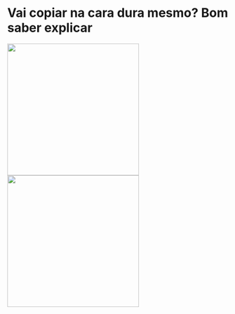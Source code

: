
# Vai copiar na cara dura mesmo? Bom saber explicar 
<img src="https://media.tenor.com/d8u2icPBkDIAAAAi/taking-picture-south-park.gif" width="300"/>   <img src="https://media1.tenor.com/m/v1F9dANm7OEAAAAd/pok%C3%A9mon-monkeyzada.gif" width="300"/>
